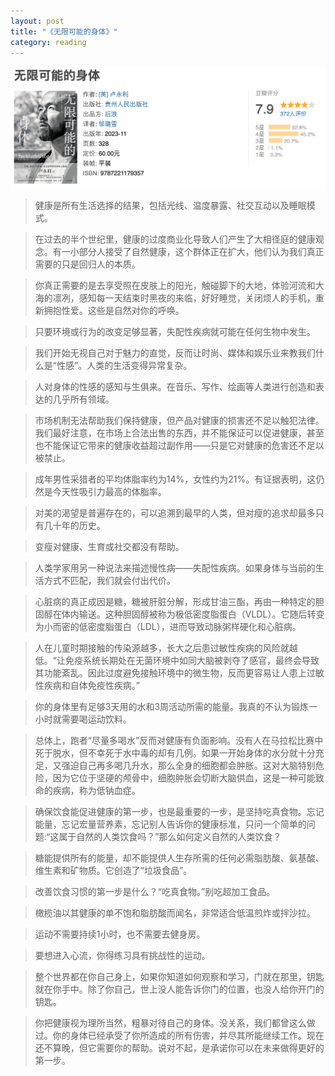 ```yaml
---
layout: post
title: "《无限可能的身体》"
category: reading
---
```


![](/assets/image/reading/the-limitless-body/douban.png)



> 健康是所有生活选择的结果，包括光线、温度暴露、社交互动以及睡眠模式。



> 在过去的半个世纪里，健康的过度商业化导致人们产生了大相径庭的健康观念。有一小部分人接受了自然健康，这个群体正在扩大，他们认为我们真正需要的只是回归人的本质。



> 你真正需要的是去享受照在皮肤上的阳光，触碰脚下的大地，体验河流和大海的凛冽，感知每一天结束时黑夜的来临，好好睡觉，关闭烦人的手机，重新拥抱性爱。这些是自然对你的呼唤。



> 只要环境或行为的改变足够显著，失配性疾病就可能在任何生物中发生。



> 我们开始无视自己对于魅力的直觉，反而让时尚、媒体和娱乐业来教我们什么是“性感”。人类的生活变得异常复杂。



> 人对身体的性感的感知与生俱来。在音乐、写作、绘画等人类进行创造和表达的几乎所有领域。



> 市场机制无法帮助我们保持健康，但产品对健康的损害还不足以触犯法律。我们最好注意，在市场上合法出售的东西，并不能保证可以促进健康，甚至也不能保证它带来的健康收益超过副作用——只是它对健康的危害还不足以被禁止。



> 成年男性采猎者的平均体脂率约为14%，女性约为21%。有证据表明，这仍然是今天性吸引力最高的体脂率。



> 对美的渴望是普遍存在的，可以追溯到最早的人类，但对瘦的追求却最多只有几十年的历史。



> 变瘦对健康、生育或社交都没有帮助。



> 人类学家用另一种说法来描述慢性病——失配性疾病。如果身体与当前的生活方式不匹配，我们就会付出代价。



> 心脏病的真正成因是糖，糖被肝脏分解，形成甘油三酯，再由一种特定的胆固醇在体内输送。这种胆固醇被称为极低密度脂蛋白（VLDL）。它随后转变为小而密的低密度脂蛋白（LDL），进而导致动脉粥样硬化和心脏病。



> 人在儿童时期接触的传染源越多，长大之后患过敏性疾病的风险就越低。“让免疫系统长期处在无菌环境中如同大脑被剥夺了感官，最终会导致其功能紊乱。因此过度避免接触环境中的微生物，反而更容易让人患上过敏性疾病和自体免疫性疾病。”



> 你的身体里有足够3天用的水和3周活动所需的能量。我真的不认为锻炼一小时就需要喝运动饮料。



> 总体上，跑者“尽量多喝水”反而对健康有负面影响。没有人在马拉松比赛中死于脱水，但不幸死于水中毒的却有几例。如果一开始身体的水分就十分充足，又强迫自己再多喝几升水，那么全身的细胞都会肿胀。这对大脑特别危险，因为它位于坚硬的颅骨中，细胞肿胀会切断大脑供血，这是一种可能致命的疾病，称为低钠血症。



> 确保饮食能促进健康的第一步，也是最重要的一步，是坚持吃真食物。忘记能量，忘记宏量营养素，忘记别人告诉你的健康标准，只问一个简单的问题:“这属于自然的人类饮食吗？”那么如何定义自然的人类饮食？



> 糖能提供所有的能量，却不能提供人生存所需的任何必需脂肪酸、氨基酸、维生素和矿物质。它创造了“垃圾食品”。



> 改善饮食习惯的第一步是什么？“吃真食物。”别吃超加工食品。



> 橄榄油以其健康的单不饱和脂肪酸而闻名，非常适合低温煎炸或拌沙拉。



> 运动不需要持续1小时，也不需要去健身房。



> 要想进入心流，你得练习具有挑战性的运动。



> 整个世界都在你自己身上，如果你知道如何观察和学习，门就在那里，钥匙就在你手中。除了你自己，世上没人能告诉你门的位置，也没人给你开门的钥匙。



> 你把健康视为理所当然，粗暴对待自己的身体。没关系，我们都曾这么做过。你的身体已经承受了你所造成的所有伤害，并尽其所能继续工作。现在还不算晚，但它需要你的帮助。说对不起，是承诺你可以在未来做得更好的第一步。





